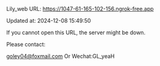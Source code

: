 Lily_web URL: https://1047-61-165-102-156.ngrok-free.app

Updated at: 2024-12-08 15:49:50

If you cannot open this URL, the server might be down.

Please contact: 

goley04@foxmail.com Or Wechat:GL_yeaH